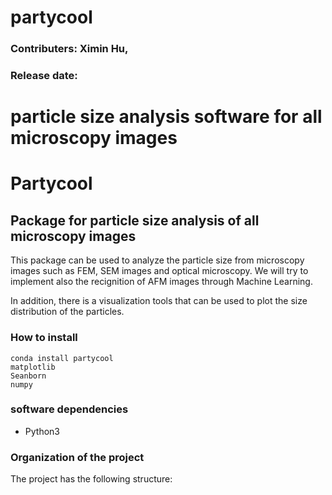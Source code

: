 # partycool
### Contributers: Ximin Hu,
### Release date:
particle size analysis software for all microscopy images
=======
# Partycool
## Package for particle size analysis of all microscopy images
This package can be used to analyze the particle size from microscopy images such as FEM, SEM images and optical microscopy.
We will try to implement also the recignition of AFM images through Machine Learning.

In addition, there is a visualization tools that can be used to plot the size distribution of the particles.
### How to install
```
conda install partycool
matplotlib
Seanborn
numpy
```
### software dependencies
* Python3
### Organization of the project
The project has the following structure:
